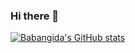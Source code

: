 ### Hi there 👋

<!--
**code-sensei/code-sensei** is a ✨ _special_ ✨ repository because its `README.md` (this file) appears on your GitHub profile.

Here are some ideas to get you started:

- 🔭 I’m currently working on ...
- 🌱 I’m currently learning ...
- 👯 I’m looking to collaborate on ...
- 🤔 I’m looking for help with ...
- 💬 Ask me about ...
- 📫 How to reach me: ...
- 😄 Pronouns: ...
- ⚡ Fun fact: ...
-->
[![Babangida's GitHub stats](https://github-readme-stats.vercel.app/api?username=code-sensei)](https://github.com/anuraghazra/github-readme-stats)
